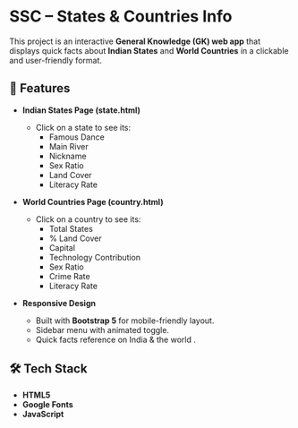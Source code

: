 # SSC – States & Countries Info

This project is an interactive **General Knowledge (GK) web app** that displays quick facts about **Indian States** and **World Countries** in a clickable and user-friendly format.

## 🚀 Features
- **Indian States Page (state.html)**  
  - Click on a state to see its:
    - Famous Dance
    - Main River
    - Nickname
    - Sex Ratio
    - Land Cover
    - Literacy Rate  

- **World Countries Page (country.html)**  
  - Click on a country to see its:
    - Total States
    - % Land Cover
    - Capital
    - Technology Contribution
    - Sex Ratio
    - Crime Rate
    - Literacy Rate  

- **Responsive Design**  
  - Built with **Bootstrap 5** for mobile-friendly layout.  
  - Sidebar menu with animated toggle.
  - Quick facts reference on India & the world .


## 🛠️ Tech Stack
- **HTML5**
- **Google Fonts**
- **JavaScript**



